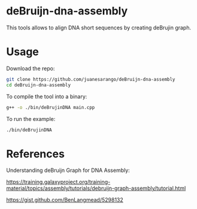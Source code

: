# deBruijn-dna-assembly

This tools allows to align DNA short sequences by creating deBrujin graph.

# Usage

Download the repo:

```bash
git clone https://github.com/juanesarango/deBruijn-dna-assembly
cd deBruijn-dna-assembly
```

To compile the tool into a binary:

```bash
g++ -o ./bin/deBrujinDNA main.cpp
```

To run the example:

```bash
./bin/deBrujinDNA
```

# References

Understanding deBruijn Graph for DNA Assembly:

https://training.galaxyproject.org/training-material/topics/assembly/tutorials/debruijn-graph-assembly/tutorial.html

https://gist.github.com/BenLangmead/5298132

